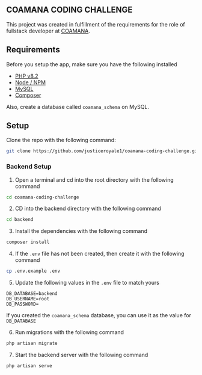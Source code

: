 ## COAMANA CODING CHALLENGE

This project was created in fulfillment of the requirements for the role of fullstack developer at [COAMANA](https://coamana.com/).

## Requirements

Before you setup the app, make sure you have the following installed

- [PHP v8.2](https://www.php.net/downloads)
- [Node / NPM](https://nodejs.org/en/download/package-manager)
- [MySQL](https://www.mysql.com/downloads/)
- [Composer](https://getcomposer.org/download/)

Also, create a database called `coamana_schema` on MySQL.

## Setup

Clone the repo with the following command:

```sh
git clone https://github.com/justiceroyale1/coamana-coding-challenge.git
```

### Backend Setup

1. Open a terminal and cd into the root directory with the following command

```sh
cd coamana-coding-challenge
```

2. CD into the backend directory with the following command

```sh
cd backend
```

3. Install the dependencies with the following command

```sh
composer install
```

4. If the `.env` file has not been created, then create it with the following command

```sh
cp .env.example .env
```

5. Update the following values in the `.env` file to match yours

```
DB_DATABASE=backend
DB_USERNAME=root
DB_PASSWORD=
```

If you created the `coamana_schema` database, you can use it as the value for `DB_DATABASE`

6. Run migrations with the following command

```sh
php artisan migrate
```

7. Start the backend server with the following command

```sh
php artisan serve
```
